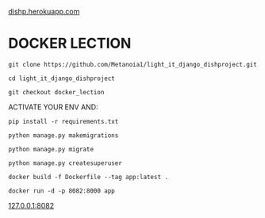 [dishp.herokuapp.com](https://dishp.herokuapp.com)


# DOCKER LECTION
```
git clone https://github.com/Metanoia1/light_it_django_dishproject.git

```
```
cd light_it_django_dishproject

```
```
git checkout docker_lection

```
ACTIVATE YOUR ENV AND:
```
pip install -r requirements.txt

```
```
python manage.py makemigrations

```
```
python manage.py migrate 

```
```
python manage.py createsuperuser

```

```
docker build -f Dockerfile --tag app:latest .

```

```
docker run -d -p 8082:8000 app

```
[127.0.0.1:8082](http://127.0.0.1:8082)
